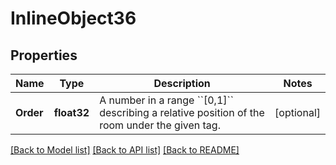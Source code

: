 # InlineObject36

## Properties

Name | Type | Description | Notes
------------ | ------------- | ------------- | -------------
**Order** | **float32** | A number in a range &#x60;&#x60;[0,1]&#x60;&#x60; describing a relative position of the room under the given tag. | [optional] 

[[Back to Model list]](../README.md#documentation-for-models) [[Back to API list]](../README.md#documentation-for-api-endpoints) [[Back to README]](../README.md)



